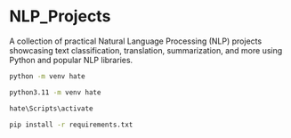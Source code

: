 # NLP_Projects
 A collection of practical Natural Language Processing (NLP) projects showcasing text classification, translation, summarization, and more using Python and popular NLP libraries.

```bash
python -m venv hate
```

```bash
python3.11 -m venv hate
```

```bash
hate\Scripts\activate
```

```bash
pip install -r requirements.txt
```